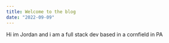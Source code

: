 ```yaml
---
title: Welcome to the blog
date: "2022-09-09"
---
```

Hi im Jordan and i am a full stack dev based in a cornfield in PA